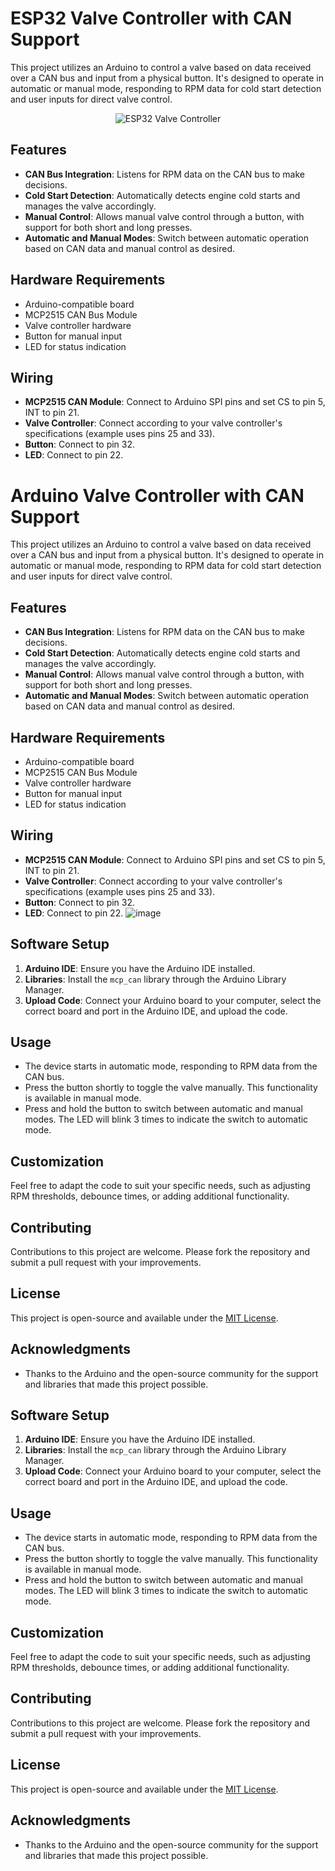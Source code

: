 # ESP32 Valve Controller with CAN Support

This project utilizes an Arduino to control a valve based on data received over a CAN bus and input from a physical button. It's designed to operate in automatic or manual mode, responding to RPM data for cold start detection and user inputs for direct valve control.





<div align="center">
  <img src="https://github.com/kamiladas/ValveController/assets/58427794/5c39d187-209d-4585-9756-0c752b703858" alt="ESP32 Valve Controller">
</div>


                            




## Features

- **CAN Bus Integration**: Listens for RPM data on the CAN bus to make decisions.
- **Cold Start Detection**: Automatically detects engine cold starts and manages the valve accordingly.
- **Manual Control**: Allows manual valve control through a button, with support for both short and long presses.
- **Automatic and Manual Modes**: Switch between automatic operation based on CAN data and manual control as desired.

## Hardware Requirements

- Arduino-compatible board
- MCP2515 CAN Bus Module
- Valve controller hardware
- Button for manual input
- LED for status indication

## Wiring

- **MCP2515 CAN Module**: Connect to Arduino SPI pins and set CS to pin 5, INT to pin 21.
- **Valve Controller**: Connect according to your valve controller's specifications (example uses pins 25 and 33).
- **Button**: Connect to pin 32.
- **LED**: Connect to pin 22.


# Arduino Valve Controller with CAN Support

This project utilizes an Arduino to control a valve based on data received over a CAN bus and input from a physical button. It's designed to operate in automatic or manual mode, responding to RPM data for cold start detection and user inputs for direct valve control.

## Features

- **CAN Bus Integration**: Listens for RPM data on the CAN bus to make decisions.
- **Cold Start Detection**: Automatically detects engine cold starts and manages the valve accordingly.
- **Manual Control**: Allows manual valve control through a button, with support for both short and long presses.
- **Automatic and Manual Modes**: Switch between automatic operation based on CAN data and manual control as desired.

## Hardware Requirements

- Arduino-compatible board
- MCP2515 CAN Bus Module
- Valve controller hardware
- Button for manual input
- LED for status indication

## Wiring

- **MCP2515 CAN Module**: Connect to Arduino SPI pins and set CS to pin 5, INT to pin 21.
- **Valve Controller**: Connect according to your valve controller's specifications (example uses pins 25 and 33).
- **Button**: Connect to pin 32.
- **LED**: Connect to pin 22.
                              ![image](https://github.com/kamiladas/ValveController/assets/58427794/b1436c65-0449-4947-88e1-bd8835ea6c9d)

## Software Setup

1. **Arduino IDE**: Ensure you have the Arduino IDE installed.
2. **Libraries**: Install the `mcp_can` library through the Arduino Library Manager.
3. **Upload Code**: Connect your Arduino board to your computer, select the correct board and port in the Arduino IDE, and upload the code.

## Usage

- The device starts in automatic mode, responding to RPM data from the CAN bus.
- Press the button shortly to toggle the valve manually. This functionality is available in manual mode.
- Press and hold the button to switch between automatic and manual modes. The LED will blink 3 times to indicate the switch to automatic mode.

## Customization

Feel free to adapt the code to suit your specific needs, such as adjusting RPM thresholds, debounce times, or adding additional functionality.

## Contributing

Contributions to this project are welcome. Please fork the repository and submit a pull request with your improvements.

## License

This project is open-source and available under the [MIT License](LICENSE).

## Acknowledgments

- Thanks to the Arduino and the open-source community for the support and libraries that made this project possible.

## Software Setup

1. **Arduino IDE**: Ensure you have the Arduino IDE installed.
2. **Libraries**: Install the `mcp_can` library through the Arduino Library Manager.
3. **Upload Code**: Connect your Arduino board to your computer, select the correct board and port in the Arduino IDE, and upload the code.

## Usage

- The device starts in automatic mode, responding to RPM data from the CAN bus.
- Press the button shortly to toggle the valve manually. This functionality is available in manual mode.
- Press and hold the button to switch between automatic and manual modes. The LED will blink 3 times to indicate the switch to automatic mode.

## Customization

Feel free to adapt the code to suit your specific needs, such as adjusting RPM thresholds, debounce times, or adding additional functionality.

## Contributing

Contributions to this project are welcome. Please fork the repository and submit a pull request with your improvements.

## License

This project is open-source and available under the [MIT License](LICENSE).

## Acknowledgments

- Thanks to the Arduino and the open-source community for the support and libraries that made this project possible.
